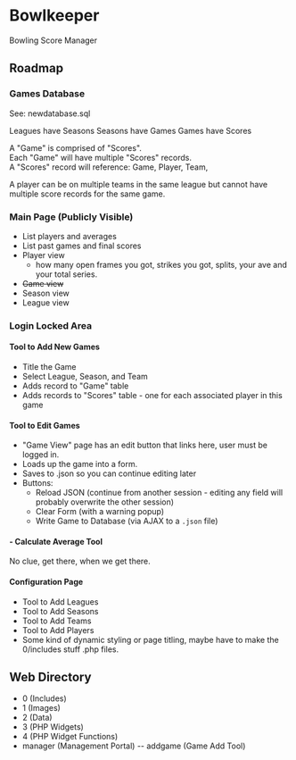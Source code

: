 # Bowlkeeper
Bowling Score Manager

## Roadmap

### Games Database
See: newdatabase.sql

Leagues have Seasons
Seasons have Games
Games have Scores

A "Game" is comprised of "Scores".  
Each "Game" will have multiple "Scores" records.  
A "Scores" record will reference: Game, Player, Team,

A player can be on multiple teams in the same league but cannot have multiple score records for the same game.


### Main Page (Publicly Visible)
- List players and averages
- List past games and final scores
- Player view
  - how many open frames you got, strikes you got, splits, your ave and your total series.
- ~~Game view~~
- Season view
- League view

### Login Locked Area
#### Tool to Add New Games
- Title the Game
- Select League, Season, and Team
- Adds record to "Game" table
- Adds records to "Scores" table - one for each associated player in this game

#### Tool to Edit Games
- "Game View" page has an edit button that links here, user must be logged in.
- Loads up the game into a form.
- Saves to .json so you can continue editing later
- Buttons:
  - Reload JSON (continue from another session - editing any field will probably overwrite the other session)
  - Clear Form (with a warning popup)
  - Write Game to Database (via AJAX to a `.json` file)

#### - Calculate Average Tool
No clue, get there, when we get there.

#### Configuration Page
- Tool to Add Leagues
- Tool to Add Seasons
- Tool to Add Teams
- Tool to Add Players
- Some kind of dynamic styling or page titling, maybe have to make the 0/includes stuff .php files.




## Web Directory
- 0 (Includes)
- 1 (Images)
- 2 (Data)
- 3 (PHP Widgets)
- 4 (PHP Widget Functions)
- manager (Management Portal)
-- addgame (Game Add Tool)


